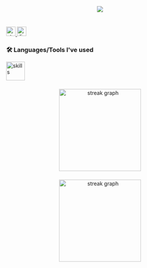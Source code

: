 

<div align="center">
  <img src="https://visitor-badge.laobi.icu/badge?page_id=Bry1k.Bry1k&"  />
</div>


<h1 align="center"></h1>


<div align="left">
  <a href="https://www.youtube.com/channel/UCOduKDV9007OfG7AOOvfh_Q" target="_blank">
    <img src="https://img.shields.io/static/v1?message=Youtube&logo=youtube&label=&color=FF0000&logoColor=white&labelColor=&style=flat" height="25" alt="yt logo"  />
  </a>
  <a href="https://discord.com/users/965718449110265877" target="_blank">
    <img src="https://img.shields.io/static/v1?message=Discord&logo=discord&label=&color=8578bb&logoColor=white&labelColor=&style=flat" height="25" alt="discord logo"  />
  </a>
  <!-- <a href="" target="_blank">
    <img src="" height="25" alt="idk yet logo"  />
  </a> -->
</div>

###

<p align="left"></p>



<h3 align="left">🛠 Languages/Tools I've used</h3>


<div align="left">
  <img src="https://skillicons.dev/icons?i=html,css,js,python,github,vscode,powershell,windows" height="50" alt="skills"  />

</div>

###

<div align="center">
  <img src="https://streak-stats.demolab.com?user=Bry1k&locale=en&mode=daily&theme=catppuccin-mocha&hide_border=false&border_radius=5&order=3" height="220" alt="streak graph"  />
</div>

###

<div align="center">
  <img src="https://github-readme-stats.vercel.app/api/top-langs/?username=Bry1k&theme=dark&hide_border=true&include_all_commits=false&count_private=false&layout=compact" height="220" alt="streak graph"  />
</div>

